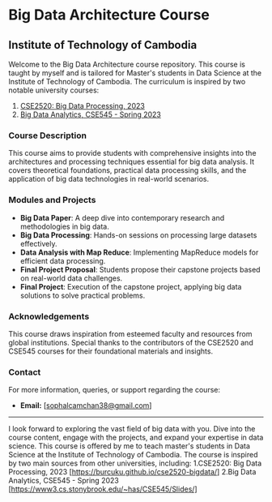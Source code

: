 # Big Data Architecture Course
## Institute of Technology of Cambodia

Welcome to the Big Data Architecture course repository. This course is taught by myself and is tailored for Master's students in Data Science at the Institute of Technology of Cambodia. The curriculum is inspired by two notable university courses:
1. [CSE2520: Big Data Processing, 2023](https://burcuku.github.io/cse2520-bigdata/)
2. [Big Data Analytics, CSE545 - Spring 2023](https://www3.cs.stonybrook.edu/~has/CSE545/Slides/)

### Course Description

This course aims to provide students with comprehensive insights into the architectures and processing techniques essential for big data analysis. It covers theoretical foundations, practical data processing skills, and the application of big data technologies in real-world scenarios.

### Modules and Projects

- **Big Data Paper**: A deep dive into contemporary research and methodologies in big data.
- **Big Data Processing**: Hands-on sessions on processing large datasets effectively.
- **Data Analysis with Map Reduce**: Implementing MapReduce models for efficient data processing.
- **Final Project Proposal**: Students propose their capstone projects based on real-world data challenges.
- **Final Project**: Execution of the capstone project, applying big data solutions to solve practical problems.

### Acknowledgements

This course draws inspiration from esteemed faculty and resources from global institutions. Special thanks to the contributors of the CSE2520 and CSE545 courses for their foundational materials and insights.

### Contact

For more information, queries, or support regarding the course:
- **Email:** [sophalcamchan38@gmail.com]


---

I look forward to exploring the vast field of big data with you. Dive into the course content, engage with the projects, and expand your expertise in data science.
This course is offered by me to teach master's students in Data Science at the Institute of Technology of Cambodia. The course is inspired by two main sources from other universities, including:
1.CSE2520: Big Data Processing, 2023 [https://burcuku.github.io/cse2520-bigdata/]
2.Big Data Analytics, CSE545 - Spring 2023 [https://www3.cs.stonybrook.edu/~has/CSE545/Slides/] 
